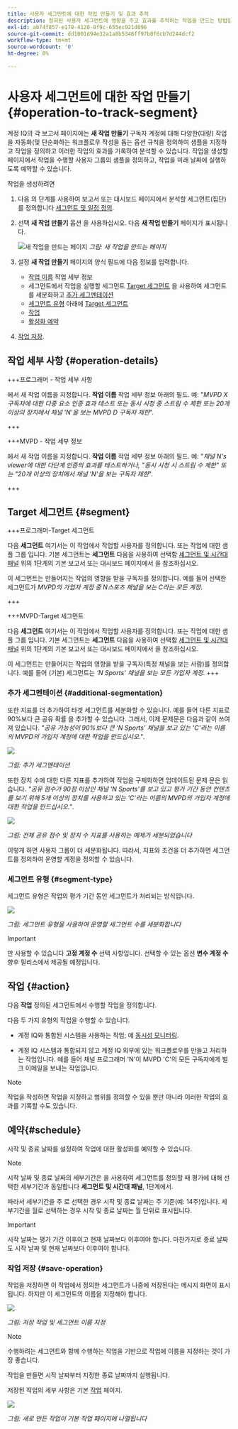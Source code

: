 ```yaml
---
title: 사용자 세그먼트에 대한 작업 만들기 및 효과 추적
description: 정의된 사용자 세그먼트에 영향을 주고 효과를 추적하는 작업을 만드는 방법입니다.
exl-id: ab74f857-e178-4120-8f9c-655ec921d096
source-git-commit: dd1001d94e32a1a8b5346ff97b0f6cb7d244dcf2
workflow-type: tm+mt
source-wordcount: '0'
ht-degree: 0%

---
```


# 사용자 세그먼트에 대한 작업 만들기 {#operation-to-track-segment}

계정 IQ의 각 보고서 페이지에는 **새 작업 만들기** 구독자 계정에 대해 다양한(대량) 작업을 자동화(및 단순화하는 워크플로우 작성을 돕는 옵션 규칙을 정의하여 샘플을 지정하고 작업을 정의하고 이러한 작업의 효과를 기록하여 분석할 수 있습니다. 작업을 생성할 페이지에서 작업을 수행할 사용자 그룹의 샘플을 정의하고, 작업을 미래 날짜에 실행하도록 예약할 수 있습니다.

작업을 생성하려면

1. 다음 의 단계를 사용하여 보고서 또는 대시보드 페이지에서 분석할 세그먼트(집단)를 정의합니다 [세그먼트 및 일정 정의](/help/AccountIQ/howto-select-segment-timeframe.md).

1. 선택 **새 작업 만들기** 옵션 을 사용하십시오. 다음 **새 작업 만들기** 페이지가 표시됩니다.

   ![새 작업을 만드는 페이지](assets/create-new-operations.png)
   *그림: 새 작업을 만드는 페이지*

1. 설정 **새 작업 만들기** 페이지의 양식 필드에 다음 정보를 입력합니다.

   * [작업 이름](#operation-details) 작업 세부 정보
   * 세그먼트에서 작업을 실행할 세그먼트 [Target 세그먼트](#segment) 을 사용하여 세그먼트를 세분화하고 [추가 세그멘테이션](#additional-segmentation)
   * [세그먼트 유형](#segment-type) 아래에 [Target 세그먼트](#segment)
   * [작업](#action)
   * [활성화 예약](#schedule)

1. [작업 저장](#save-operation).

## 작업 세부 사항 {#operation-details}

+++프로그래머 - 작업 세부 사항

에서 새 작업 이름을 지정합니다. **작업 이름** 작업 세부 정보 아래의 필드. 예: &quot;*MVPD X 구독자에 대한 다중 요소 인증 효과 테스트 또는 동시 시청 중 스트림 수 제한 또는 20개 이상의 장치에서 채널 &#39;N&#39;을 보는 MVPD D 구독자 제한*&quot;.

+++

+++MVPD - 작업 세부 정보

에서 새 작업 이름을 지정합니다. **작업 이름** 작업 세부 정보 아래의 필드. 예: &quot;*채널 N&#39;s viewer에 대한 다단계 인증의 효과를 테스트하거나, &quot;동시 시청 시 스트림 수 제한&quot; 또는 &quot;20개 이상의 장치에서 채널 &#39;N&#39;을 보는 구독자 제한*&quot;.

+++

## Target 세그먼트 {#segment}

+++프로그래머-Target 세그먼트

다음 **세그먼트** 여기서는 이 작업에서 작업할 사용자를 정의합니다. 또는 작업에 대한 샘플 그룹 입니다. 기본 세그먼트는 **세그먼트** 다음을 사용하여 선택함 [세그먼트 및 시간대 패널](/help/AccountIQ/howto-select-segment-timeframe.md) 위의 1단계의 기본 보고서 또는 대시보드 페이지에서 을 참조하십시오.

<!--* The first segment entry in the **Segment** section, by default, shows the **segment** you selected in the step 1.

* The **segment evaluation period** is the time period of analysis you selected in step 1 from **Granularity and Timeframe** option.
![](assets/operations-segment-selection.png)
*Figure: Segment and timeframe selection on the main page*-->

이 세그먼트는 만들어지는 작업의 영향을 받을 구독자를 정의합니다. 예를 들어 선택한 세그먼트가 *MVPD의 가입자 계정 중 N스포츠 채널을 보는 C라는 모든 계정*.

+++

+++MVPD-Target 세그먼트

다음 **세그먼트** 여기서는 이 작업에서 작업할 사용자를 정의합니다. 또는 작업에 대한 샘플 그룹 입니다. 기본 세그먼트는 **세그먼트** 다음을 사용하여 선택함 [세그먼트 및 시간대 패널](/help/AccountIQ/howto-select-segment-timeframe.md) 위의 1단계의 기본 보고서 또는 대시보드 페이지에서 을 참조하십시오.

<!--* The first segment entry in the **Segment** section, by default, shows the **segment** you selected in the step 1.

* The **segment evaluation period** is the time period of analysis you selected in step 1 from **Granularity and Timeframe** option.
![](assets/operations-segment-selection.png)
*Figure: Segment and timeframe selection on the main page*-->

이 세그먼트는 만들어지는 작업의 영향을 받을 구독자(특정 채널을 보는 사람)를 정의합니다. 예를 들어 (기본) 세그먼트는 *&#39;N Sports&#39; 채널을 보는 모든 가입자 계정*.
+++

### 추가 세그멘테이션 {#additional-segmentation}

또한 지표를 더 추가하여 타겟 세그먼트를 세분화할 수 있습니다. 예를 들어 다른 지표로 90%보다 큰 공유 확률 을 추가할 수 있습니다. 그래서, 이제 문제문은 다음과 같이 쓰여져 있습니다. *&quot;공유 가능성이 90%보다 큰 &#39;N Sports&#39; 채널을 보고 있는 &#39;C&#39;라는 이름의 MVPD의 가입자 계정에 대한 작업을 만드십시오.&quot;*.

![](assets/additional-segment.gif)

*그림: 추가 세그멘테이션*

또한 장치 수에 대한 다른 지표를 추가하여 작업을 구체화하면 업데이트된 문제 문은 읽습니다. *&quot;공유 점수가 90점 이상인 채널 &#39;N Sports&#39;를 보고 있고 평가 기간 동안 컨텐츠를 보기 위해 5개 이상의 장치를 사용하고 있는 &#39;C&#39;라는 이름의 MVPD의 가입자 계정에 대한 작업을 만드십시오.&quot;*.

![](assets/refined-segment.png)

*그림: 전체 공유 점수 및 장치 수 지표를 사용하는 예제가 세분되었습니다*

이렇게 하면 사용자 그룹이 더 세분화됩니다. 따라서, 지표와 조건을 더 추가하면 세그먼트를 정의하여 운영할 계정을 정의할 수 있습니다.

### 세그먼트 유형 {#segment-type}

세그먼트 유형은 작업의 평가 기간 동안 세그먼트가 처리되는 방식입니다.

![](assets/segment-type.png)

*그림: 세그먼트 유형을 사용하여 운영할 세그먼트 수를 세분화합니다*

<!--The segment type option allows you to further refine your segment based on the evaluation period (or time).

**Fixed number of accounts** 

When you select **Fixed number of accounts** segment type, then you need to specify an evaluation period as well.

By doing so, you are fixing the sample size for evaluation in terms of numbers. You are making Account IQ identify a specific set of users (that meet the criteria of defined evaluation period and segment metrics) to operate on. The analysis and graphs will be generated for this specific set of users only (identified initially) throughout the operation.

**Variable number of accounts**

When you select **Variable number of accounts** segment type, you do not limit the number of accounts in segment. The accounts which fall under the defined segment metrics are the part of the segment, and the number of accounts will change continuously during the course of operation.-->

>[!IMPORTANT]
>
>만 사용할 수 있습니다 **고정 계정 수** 선택 사항입니다. 선택할 수 있는 옵션 **변수 계정 수** 향후 릴리스에서 제공될 예정입니다.

<!--

you tell Account IQ in the beginning of the operation which number of accounts to operate on.

Account IQ system only has a segment definition, and during the operation it looks into all the accounts that fit that segments.

the number of accounts in segment is not limited, the accounts that fall under defined segment metrics will be part of the segment, and the no of accounts will change continuously, as there are no specific limitations - like an evaluation period in the past.When the segment is defined (which in this example is, subscriber accounts of MVPD 'C' who are viewing the channel 'N Sports' that have a sharing score above 80 and are using 10 different IPs) and we also identified a time period to evaluate a segment. This identifies X number of accounts as sample (for example 5000). How many devices they are using?
It identifies x-number of accounts (5000)...a very specific set of users that meet this criteria.
for every period that we schedule (within that operation) during that operation) we will look at those 5K users that are originally identified and we will present graph about them. How are the sharing scores coming up?u We identified a period. Are their sharing scores going up? Are there fewer of them who are meeting this definition?
Fixed versus variable is the way the treated in fixed or variable way.

1. we identified a fixed set of accounts.
2. we evaluate those specific accounts on criteria throughout the operation.

General idea independent of graph is that we will evaluate a set of accounts identified initially, for no of periods during operation and generate graphs against that.
Those are the 5000 users for which I will create graphs for for every period of the operation.

**Variable number of accounts**
We do not identify any initial set of accounts, we just have a segment definition.
Each period during the operation, we go and look into all the accounts that fit that segments.
If it is not a fixed segment, I won't initially evaluate it. I won't have an initial set of 5000. Instead at every period during the evaluation I will evaluate the segment then, and then I will produce graph about the next 3000 users.
the......will vary from period to period.

if not fixed segment, then I won't initially evaluate or have initial set of 5000, instead at every period during an operation and the.-->

## 작업 {#action}

다음 **작업** 정의된 세그먼트에서 수행할 작업을 정의합니다.

다음 두 가지 유형의 작업을 수행할 수 있습니다.

* 계정 IQ와 통합된 시스템을 사용하는 작업; 예 [동시성 모니터링](https://tve.helpdocsonline.com/concurrency-monitoring-introduction)<!--, or Adobe Target-->.

* 계정 IQ 시스템과 통합되지 않고 계정 IQ 외부에 있는 워크플로우를 만들고 처리하는 작업입니다. 예를 들어 채널 프로그래머 &#39;N&#39;이 MVPD &#39;C&#39;의 모든 구독자에게 벌크 이메일을 보내는 작업입니다.

>[!NOTE]
>
>작업을 작성하면 작업을 지정하고 범위를 정의할 수 있을 뿐만 아니라 이러한 작업의 효과를 기록할 수도 있습니다.

## 예약{#schedule}

시작 및 종료 날짜를 설정하여 작업에 대한 활성화를 예약할 수 있습니다.

>[!NOTE]
>
>시작 날짜 및 종료 날짜의 세부기간은 을 사용하여 세그먼트를 정의할 때 평가에 대해 선택한 세부기간과 동일합니다 **세그먼트 및 시간대 패널**, 1단계에서.
>
>
>따라서 세부기간을 주 로 선택한 경우 시작 및 종료 날짜는 주 기준(예: 14주)입니다. 세부기간을 월로 선택하는 경우 시작 및 종료 날짜는 월 단위로 표시됩니다.


>[!IMPORTANT]
>
>시작 날짜는 평가 기간 이후이고 현재 날짜보다 이후여야 합니다. 마찬가지로 종료 날짜도 시작 날짜 및 현재 날짜보다 이후여야 합니다.

### 작업 저장 {#save-operation}

작업을 저장하면 이 작업에서 정의한 세그먼트가 나중에 저장된다는 메시지 화면이 표시됩니다. 하지만 이 세그먼트의 이름을 지정해야 합니다.

![](assets/save-operation.png)

*그림: 저장 작업 및 세그먼트 이름 지정*

>[!NOTE]
>
>수행하려는 세그먼트와 함께 수행하는 작업을 기반으로 작업에 이름을 지정하는 것이 가장 좋습니다.

<!--In future you can select this saved segment when defining a segment for your analysis on the main reports page. Moreover, the saved segment is also listed when you create an operation the next time.

![](assets/saved-segment-operations-page.png)

*Figure: Saved segments in segment selector on Create new operations page* 

>[!IMPORTANT]
>
>When creating an operation, if you select a segment that was previously created then you cannot add new metrics to it and refine it.
>
>Adding new metrics creates a new segment, but you cannot modify an existing segment.-->

작업을 만들면 시작 날짜부터 지정한 종료 날짜까지 실행됩니다.

저장된 작업의 세부 사항은 기본 [작업](/help/AccountIQ/operations.md) 페이지.

![](assets/new-operation-created.png)

*그림: 새로 만든 작업이 기본 작업 페이지에 나열됩니다*
